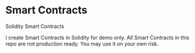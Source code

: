 # Smart Contracts
Solidity Smart Contracts

I create Smart Contracts in Solidity for demo only. All Smart Contracts in this repo are not production ready.
You may use it on your own risk.


